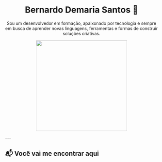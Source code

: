 <h1 align="center">Bernardo Demaria Santos 🧠</h1>
<p align="center">Sou um desenvolvedor em formação, apaixonado por tecnologia e sempre em busca de aprender novas linguagens, ferramentas e formas de construir soluções criativas.</p>
<p align="center">
  <img src="https://media0.giphy.com/media/v1.Y2lkPTc5MGI3NjExN3dmeXNmdmM2aDd4cjIxZ2IyNGMycGVmODh0dmlqZTEycjJ5dXR6dyZlcD12MV9pbnRlcm5hbF9naWZfYnlfaWQmY3Q9Zw/qgQUggAC3Pfv687qPC/giphy.gif" width="300"/>
</p>
---

## 📬 Você vai me encontrar aqui
